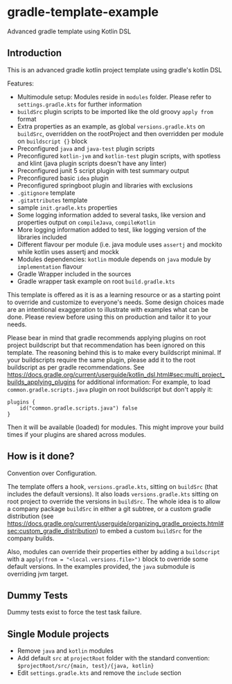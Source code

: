 # gradle-template-example
Advanced gradle template using Kotlin DSL

## Introduction
This is an advanced gradle kotlin project template using gradle's kotlin DSL

Features: 
- Multimodule setup: Modules reside in `modules` folder. Please refer to `settings.gradle.kts` for further information
- `buildSrc` plugin scripts to be imported like the old groovy `apply from` format
- Extra properties as an example, as global `versions.gradle.kts` on `buildSrc`, overridden on the rootProject and then 
  overridden per module on `buildscript {}` block
- Preconfigured `java` and `java-test` plugin scripts
- Preconfigured `kotlin-jvm` and `kotlin-test` plugin scripts, with spotless and klint (java plugin scripts doesn't have any linter)
- Preconfigured junit 5 script plugin with test summary output
- Preconfigured basic `idea` plugin
- Preconfigured springboot plugin and libraries with exclusions
- `.gitignore` template 
- `.gitattributes` template
- sample `init.gradle.kts` properties
- Some logging information added to several tasks, like version and properties output on `compileJava`, `compileKotlin`
- More logging information added to test, like logging version of the libraries included
- Different flavour per module (i.e. java module uses `assertj` and mockito while kotlin uses assertj and mockk
- Modules dependencies: `kotlin` module depends on `java` module by `implementation` flavour
- Gradle Wrapper included in the sources
- Gradle wrapper task example on root `build.gradle.kts`

This template is offered as it is as a learning resource or as a starting point to override and customize to everyone's 
needs.
Some design choices made are an intentional exaggeration to illustrate with examples what can be done.
Please review before using this on production and tailor it to your needs.

Please bear in mind that gradle recommends applying plugins on root project buildscript but that recommendation has been 
ignored on this template. The reasoning behind this is to make every buildscript minimal. 
If your buildscripts require the same plugin, please add it to the root buildscript as per gradle recommendations. 
See https://docs.gradle.org/current/userguide/kotlin_dsl.html#sec:multi_project_builds_applying_plugins for additional information:
For example, to load `common.gradle.scripts.java` plugin on root buildscript but don't apply it:
```
plugins {
    id("common.gradle.scripts.java") false
}
```
Then it will be available (loaded) for modules. This might improve your build times if your plugins are shared across 
modules.

## How is it done?

Convention over Configuration.

The template offers a hook, `versions.gradle.kts`, sitting on `buildSrc` (that includes the default versions).
It also loads `versions.gradle.kts` sitting on root project to override the versions in `buildSrc`.
The whole idea is to allow a company package `buildSrc` in either a git subtree, 
or a custom gradle distribution (see https://docs.gradle.org/current/userguide/organizing_gradle_projects.html#sec:custom_gradle_distribution)
to  embed a custom `buildSrc` for the company builds.

Also, modules can override their properties either by adding a `buildscript` with a `apply(from = "<local.versions.file>")` 
block to override some default versions. In the examples provided, the `java` submodule is overriding jvm target.

## Dummy Tests
Dummy tests exist to force the test task failure.

## Single Module projects
- Remove `java` and `kotlin` modules
- Add default `src` at `projectRoot` folder with the standard convention: `$projectRoot/src/{main, test}/{java, kotlin}`
- Edit `settings.gradle.kts` and remove the `include` section
